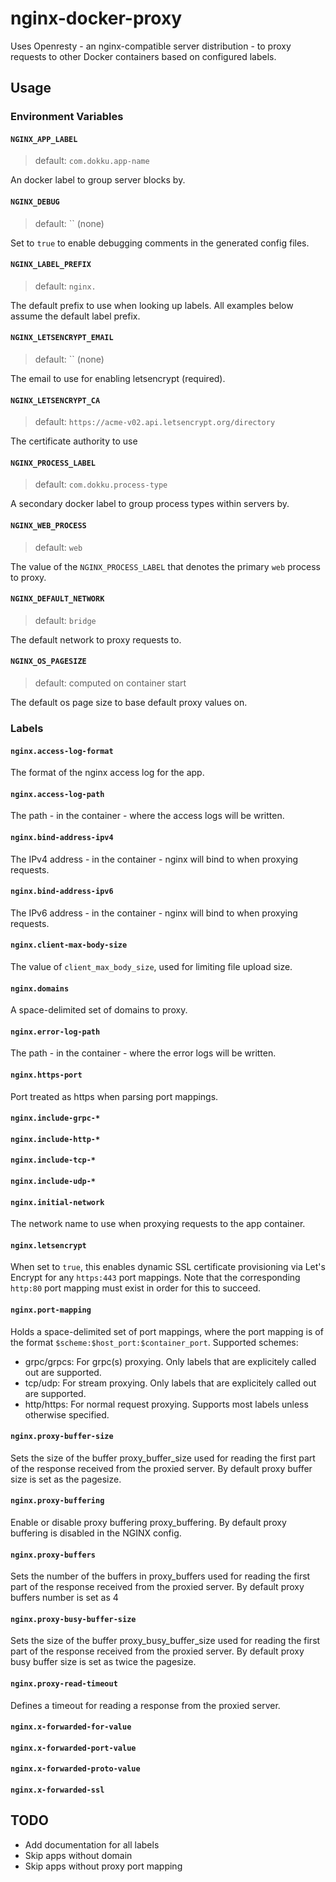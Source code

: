# nginx-docker-proxy

Uses Openresty - an nginx-compatible server distribution - to proxy requests to other Docker containers based on configured labels.

## Usage

### Environment Variables

#### `NGINX_APP_LABEL`

> default: `com.dokku.app-name`

An docker label to group server blocks by.

#### `NGINX_DEBUG`

> default: `` (none)

Set to `true` to enable debugging comments in the generated config files.

#### `NGINX_LABEL_PREFIX`

> default: `nginx.`

The default prefix to use when looking up labels. All examples below assume the default label prefix.

#### `NGINX_LETSENCRYPT_EMAIL`

> default: `` (none)

The email to use for enabling letsencrypt (required).

#### `NGINX_LETSENCRYPT_CA`

> default: `https://acme-v02.api.letsencrypt.org/directory`

The certificate authority to use

#### `NGINX_PROCESS_LABEL`

> default: `com.dokku.process-type`

A secondary docker label to group process types within servers by.

#### `NGINX_WEB_PROCESS`

> default: `web`

The value of the `NGINX_PROCESS_LABEL` that denotes the primary `web` process to proxy.

#### `NGINX_DEFAULT_NETWORK`

> default: `bridge`

The default network to proxy requests to.

#### `NGINX_OS_PAGESIZE`

> default: computed on container start

The default os page size to base default proxy values on.

### Labels

#### `nginx.access-log-format`

The format of the nginx access log for the app.

#### `nginx.access-log-path`

The path - in the container - where the access logs will be written.

#### `nginx.bind-address-ipv4`

The IPv4 address - in the container - nginx will bind to when proxying requests.

#### `nginx.bind-address-ipv6`

The IPv6 address - in the container - nginx will bind to when proxying requests.

#### `nginx.client-max-body-size`

The value of `client_max_body_size`, used for limiting file upload size.

#### `nginx.domains`

A space-delimited set of domains to proxy.

#### `nginx.error-log-path`

The path - in the container - where the error logs will be written.

#### `nginx.https-port`

Port treated as https when parsing port mappings.

#### `nginx.include-grpc-*`

#### `nginx.include-http-*`

#### `nginx.include-tcp-*`

#### `nginx.include-udp-*`

#### `nginx.initial-network`

The network name to use when proxying requests to the app container.

#### `nginx.letsencrypt`

When set to `true`, this enables dynamic SSL certificate provisioning via Let's Encrypt for any `https:443` port mappings. Note that the corresponding `http:80` port mapping must exist in order for this to succeed.

#### `nginx.port-mapping`

Holds a space-delimited set of port mappings, where the port mapping is of the format `$scheme:$host_port:$container_port`. Supported schemes:

- grpc/grpcs: For grpc(s) proxying. Only labels that are explicitely called out are supported.
- tcp/udp: For stream proxying. Only labels that are explicitely called out are supported.
- http/https: For normal request proxying. Supports most labels unless otherwise specified.

#### `nginx.proxy-buffer-size`

Sets the size of the buffer proxy_buffer_size used for reading the first part of the response received from the proxied server. By default proxy buffer size is set as the pagesize.

#### `nginx.proxy-buffering`

Enable or disable proxy buffering proxy_buffering. By default proxy buffering is disabled in the NGINX config.

#### `nginx.proxy-buffers`

Sets the number of the buffers in proxy_buffers used for reading the first part of the response received from the proxied server. By default proxy buffers number is set as 4

#### `nginx.proxy-busy-buffer-size`

Sets the size of the buffer proxy_busy_buffer_size used for reading the first part of the response received from the proxied server. By default proxy busy buffer size is set as twice the pagesize.

#### `nginx.proxy-read-timeout`

Defines a timeout for reading a response from the proxied server.

#### `nginx.x-forwarded-for-value`

#### `nginx.x-forwarded-port-value`

#### `nginx.x-forwarded-proto-value`

#### `nginx.x-forwarded-ssl`

## TODO

- Add documentation for all labels
- Skip apps without domain
- Skip apps without proxy port mapping
